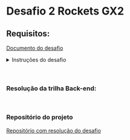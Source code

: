 
# Desafio 2 Rockets GX2

## Requisitos:

[Documento do desafio](/Conteudo_rockets/Desafio2/arq/PDF/Desafio%20Rockets%20II.pdf)

<details>
  <summary>Instruções do desafio</summary>
  
  # Desafios Técnicos Rocket II - Rocket Talents

## Trilha Liferay

### Instruções Gerais:

- O desafio será aberto ao final da call do dia **20/08/2024** e a entrega será no dia **16/09/2024**, até **23h59**.
- Durante esse período, dúvidas pontuais podem ser tiradas via Chat da Google no grupo com os padrinhos.
- O desafio consiste em:
    1. Realizar os exercícios, registrar no GitHub e enviar o link para avaliação.
    2. Apresentar o que foi feito para o Comitê de Padrinhos (Data a Marcar).
- A apresentação deve abranger todos os tópicos requeridos.
- **Importante**: O cumprimento do prazo (16/09/2024) faz parte da avaliação, e eventuais intercorrências devem ser avisadas com antecedência.

### Instruções do Desafio:

- Envie o link do Git contendo os tópicos solicitados e apresente em reunião com duração máxima de **15 minutos**.
- Certifique-se de demonstrar e explicar os conceitos de forma clara e concisa.
- A avaliação será baseada na:
    - Qualidade dos códigos.
    - Clareza da explicação.
    - Precisão das informações.
    - Demonstração prática dos conceitos.

### Preparação para a Apresentação:

- Certifique-se de ter uma boa conexão de internet, câmera e iluminação adequada.
- Esta avaliação testará seu **conhecimento prático** do Liferay, **qualidade de código** e **habilidade de comunicação**.

---

## Front-end:

### Desafio: Intranet

### Objetivo:

Criar um **dashboard personalizado** que mostre informações relevantes para os usuários.



### 1 - Dashboard Personalizado

**Objetivo**: Criar um dashboard personalizável com diferentes tipos de layouts, onde os usuários possam inserir componentes desejados através de uma interface de "Drag and Drop".

**Detalhes**:

- **Tipos de Layout**: 4 tipos de Grid Layout, onde os componentes podem ser arranjados em linhas e colunas.
- **Drag and Drop**: Permitir que os usuários possam adicionar, mover e remover componentes.
- **Componentes Adaptáveis**: Implementar estilos coerentes com o layout escolhido e opção de "collapse" dos componentes.
- **Estilização**: Utilizar **CSS**, **SASS** e **Bootstrap 4**. Implementar temas (claro/escuro) para melhorar a experiência do usuário.

### 2 - Componente Tarefas Pendentes

**Objetivo**: Criar uma seção de tarefas pendentes integrada com o backend para exibir e gerenciar tarefas.

**Detalhes**:

- **Visual**:
    - Lista de tarefas com diferentes estados: pendente, em progresso, concluída.
    - Filtros por status, data de vencimento, prioridade, etc.
    - Marcar tarefas como concluídas ou editar detalhes.
    - Design responsivo e intuitivo (Bootstrap/Material UI).
- **Integração com o Backend**:
    - Utilizar a API do backend para obter, criar, atualizar e deletar tarefas.
    - Assegurar que as tarefas exibidas pertençam ao usuário logado.
    - Manter sincronização entre frontend e backend.
- **Estilização**: Utilizar **CSS**, **SASS**, **Bootstrap 4** para estilizar os componentes.

### 3 - Componente Dados de Cotação

**Objetivo**: Criar um componente estilizado que exiba dados de uma **API de cotação** integrada com o backend.

**Detalhes**:

- **Obtenção de Dados**: Realizar requisições a uma API de cotação (ex.: API de câmbio da Open Exchange Rates) para obter dados em tempo real.
- **Tratamento de Erros**: Implementar tratamento de falhas nas requisições.
- **Visualização dos Dados**: Exibir dados de forma clara, utilizando gráficos e tabelas.
- **Estilização**: Utilizar **CSS**, **SASS**, **Bootstrap 4**.

---

## Back-end:

### 1 - Integração com API de Cotação de Dólar

**Passo a Passo**:

1. **Escolher a API de Cotação de Dólar**:
    - Exemplos: Open Exchange Rates, CurrencyLayer, Alpha Vantage.
2. **Obter as Credenciais da API**:
    - Criar uma conta e obter a **API key**.
3. **Criar um Módulo no Liferay**:
    - No terminal, vá até o diretório do workspace e crie um novo módulo:
        
        ```bash
        blade create -t mvc-portlet -p com.example.currencyconverter -c CurrencyConverterPortlet currency-converter
        ```
        
4. **Configurar Dependências**:
    - Adicione ao arquivo `build.gradle`:
        
        ```xml
        dependencies {
            compileOnly group: "org.apache.httpcomponents", name: "httpclient", version: "4.5.13"
        }
        ```
        
5. **Fazer a Chamada à API**:
    - Criar a classe `CurrencyConverterPortlet.java` e desenvolver o código para fazer a requisição GET à API.
6. **Exibir a Cotação no JSP**:
    - No arquivo `view.jsp`, exiba a cotação do dólar.

---

### 2 - Desenvolver um CRUD de Tarefas Pendentes com Service Builder

**Passo a Passo**:

1. **Criar o Módulo de Serviço**:
    
    ```bash
    blade create -t service-builder -p com.example.task -c Task task-service
    ```
    
2. **Definir o Modelo no `service.xml`**:
    - Modifique o arquivo `service.xml`:
        
        ```xml
        <?xml version="1.0" encoding="UTF-8"?>
        <!DOCTYPE service-builder PUBLIC "-//Liferay//DTD Service Builder 7.4.0//EN" "http://www.liferay.com/dtd/liferay-service-builder_7_4_0.dtd">
        <service-builder package-path="com.example.task">
            <namespace>Task</namespace>
            <entity name="Task" local-service="true" remote-service="false">
                <column name="taskId" type="long" primary="true" />
                <column name="title" type="String" />
                <column name="description" type="String" />
                <column name="dueDate" type="Date" />
                <column name="completed" type="boolean" />
                <order by="dueDate ASC" />
            </entity>
        </service-builder>
        ```
        
3. **Gerar o Código com o Service Builder**:
    
    ```bash
    ./gradlew buildService
    ```
    
4. **Implementar o Portlet MVC**:
    - Criar o portlet:
        
        ```bash
        blade create -t mvc-portlet -p com.example.task -c TaskPortlet task-web
        ```
        
    - Configurar dependências no `build.gradle`:
        
        ```xml
        dependencies {
            compileOnly project(":modules:task-service")
        }
        ```
        
    - Implementar a lógica no arquivo `TaskPortlet.java`.
5. **Criar a Interface JSP**:
    - No arquivo `view.jsp`, exiba as tarefas e crie um formulário para novas tarefas.
6. **Empacotar e Implantar**:
    
    ```bash
    ./gradlew build
    ```
    

### Resumo:

1. Defina a entidade Task com o **Service Builder**.
2. Gere o código de serviços.
3. Implemente um **Portlet MVC** para gerenciar as tarefas.
4. Crie a interface **JSP** para permitir a criação e listagem de tarefas.
5. **Empacote** e teste os módulos no Liferay.



</details>

<br>
<br>

### Resolução da trilha Back-end:

<br>

### Repositório do projeto

[Repositório com resolução do desafio](./GX2%20Rockets%20-%20Liferay%20Community%20Edition%20Portal%207.4.3.120%20CE%20GA120/)
